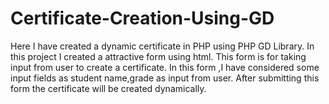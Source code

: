 # Certificate-Creation-Using-GD
Here I have created a dynamic certificate in PHP using PHP GD Library.
In this project I created a attractive form using html.
This form is for taking input from user to create a certificate.
In this form ,I have considered some input fields as student name,grade as input from user.
After submitting this form the certificate will be created dynamically.
